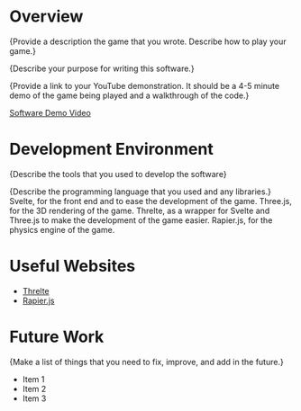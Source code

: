 # Overview

{Provide a description the game that you wrote. Describe how to play your game.}

{Describe your purpose for writing this software.}

{Provide a link to your YouTube demonstration. It should be a 4-5 minute demo of the game being played and a walkthrough of the code.}

[Software Demo Video](http://youtube.link.goes.here)

# Development Environment

{Describe the tools that you used to develop the software}

{Describe the programming language that you used and any libraries.}
Svelte, for the front end and to ease the development of the game.
Three.js, for the 3D rendering of the game.
Threlte, as a wrapper for Svelte and Three.js to make the development of the game easier.
Rapier.js, for the physics engine of the game.

# Useful Websites

- [Threlte](https://threlte.xyz)
- [Rapier.js](https://rapier.rs/)

# Future Work

{Make a list of things that you need to fix, improve, and add in the future.}

- Item 1
- Item 2
- Item 3
